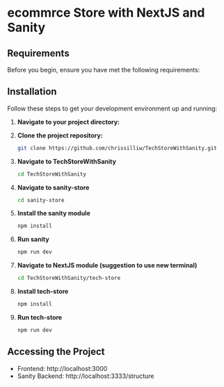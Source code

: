 # ecommrce Store with NextJS and Sanity

## Requirements

Before you begin, ensure you have met the following requirements:


## Installation

Follow these steps to get your development environment up and running:

1. **Navigate to your project directory:**

2. **Clone the project repository:**
   ```bash
   git clone https://github.com/chrissilliw/TechStoreWithSanity.git
   ```

3. **Navigate to TechStoreWithSanity**
   ```bash
   cd TechStoreWithSanity
   ```
4. **Navigate to sanity-store**
   ```bash
   cd sanity-store
   ```

5. **Install the sanity module**
   ```bash
   npm install
   ```

6. **Run sanity**
   ```bash
   npm run dev
   ```

7. **Navigate to NextJS module (suggestion to use new terminal)**
   ```bash 
   cd TechStoreWithSanity/tech-store
   ```
8. **Install tech-store**
   ```bash
   npm install
   ```
9. **Run tech-store**
   ```bash
   npm run dev
   ```

## Accessing the Project
* Frontend: http://localhost:3000
* Sanity Backend: http://localhost:3333/structure
